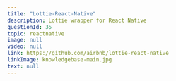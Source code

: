 ```yaml
---
title: "Lottie-React-Native"
description: Lottie wrapper for React Native
questionId: 35
topic: reactnative
image: null
video: null
link: https://github.com/airbnb/lottie-react-native
linkImage: knowledgebase-main.jpg
text: null
---
```

